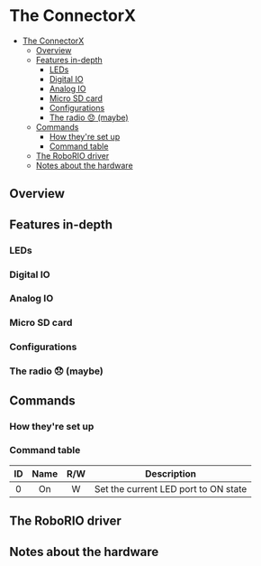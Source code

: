 # The ConnectorX

- [The ConnectorX](#the-connectorx)
  - [Overview](#overview)
  - [Features in-depth](#features-in-depth)
    - [LEDs](#leds)
    - [Digital IO](#digital-io)
    - [Analog IO](#analog-io)
    - [Micro SD card](#micro-sd-card)
    - [Configurations](#configurations)
    - [The radio :disappointed: (maybe)](#the-radio-disappointed-maybe)
  - [Commands](#commands)
    - [How they're set up](#how-theyre-set-up)
    - [Command table](#command-table)
  - [The RoboRIO driver](#the-roborio-driver)
  - [Notes about the hardware](#notes-about-the-hardware)

## Overview

## Features in-depth

### LEDs

### Digital IO

### Analog IO

### Micro SD card

### Configurations

### The radio :disappointed: (maybe)

## Commands

### How they're set up

### Command table

ID | Name | R/W | Description
:-: | :-: | :-: | :-:
0 | On | W | Set the current LED port to ON state

## The RoboRIO driver

## Notes about the hardware
